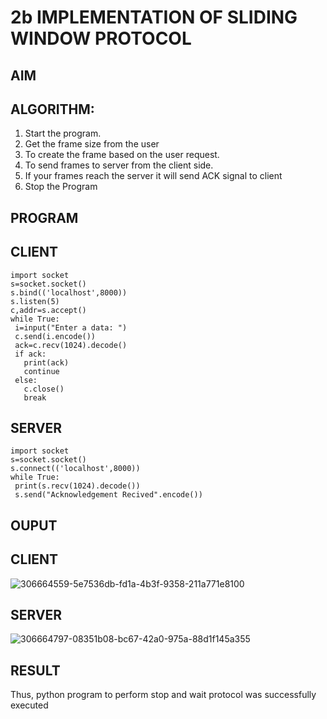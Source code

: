 # 2b IMPLEMENTATION OF SLIDING WINDOW PROTOCOL
## AIM
## ALGORITHM:
1. Start the program.
2. Get the frame size from the user
3. To create the frame based on the user request.
4. To send frames to server from the client side.
5. If your frames reach the server it will send ACK signal to client
6. Stop the Program
## PROGRAM

## CLIENT
```
import socket
s=socket.socket()
s.bind(('localhost',8000))
s.listen(5)
c,addr=s.accept()
while True:
 i=input("Enter a data: ")
 c.send(i.encode())
 ack=c.recv(1024).decode()
 if ack:
   print(ack)
   continue
 else:
   c.close()
   break
```
## SERVER
```
import socket
s=socket.socket()
s.connect(('localhost',8000))
while True:
 print(s.recv(1024).decode())
 s.send("Acknowledgement Recived".encode())
```
## OUPUT

## CLIENT
![306664559-5e7536db-fd1a-4b3f-9358-211a771e8100](https://github.com/Jai-1801/2b_SLIDING_WINDOW_PROTOCOL/assets/139335300/ad7514a2-3d1d-44fb-9482-eeab6a501dbe)

## SERVER
![306664797-08351b08-bc67-42a0-975a-88d1f145a355](https://github.com/Jai-1801/2b_SLIDING_WINDOW_PROTOCOL/assets/139335300/f7ab1417-538a-408e-8d60-47a72cd288ff)

## RESULT
Thus, python program to perform stop and wait protocol was successfully executed
